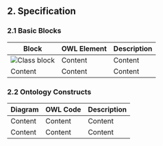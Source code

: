## 2. Specification

### 2.1 Basic Blocks

| Block | OWL Element | Description
| ------------- | ------------- | ---------- |
| ![Class block](https://github.com/oeg-upm/chowlk_spec/blob/gh-pages/images/class.jpg "Class block")  | Content  | Content
| Content  | Content  | Content

### 2.2 Ontology Constructs

| Diagram | OWL Code | Description
| ------------- | ------------- | ---------- |
| Content  | Content  | Content
| Content  | Content  | Content
